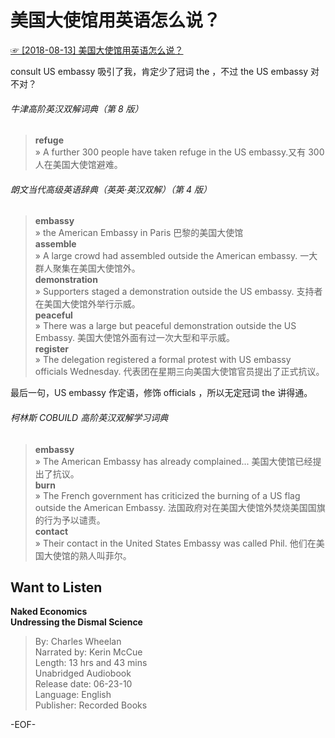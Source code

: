 # 美国大使馆用英语怎么说？  
[☞ [2018-08-13] 美国大使馆用英语怎么说？ ](https://mp.weixin.qq.com/s/mjtj0_pvi4XKwZnL0aBqfw)    
  
  
consult US embassy 吸引了我，肯定少了冠词 the ，不过 the US embassy 对不对？  
  
###### 牛津高阶英汉双解词典（第 8 版）  
>**refuge**  
» A further 300 people have taken refuge in the US embassy.又有 300 人在美国大使馆避难。  
  
###### 朗文当代高级英语辞典（英英·英汉双解）（第 4 版）    
>**embassy**  
» the American Embassy in Paris 巴黎的美国大使馆  
**assemble**  
» A large crowd had assembled outside the American embassy. 一大群人聚集在美国大使馆外。  
**demonstration**  
» Supporters staged a demonstration outside the US embassy. 支持者在美国大使馆外举行示威。  
**peaceful**  
» There was a large but peaceful demonstration outside the US Embassy. 美国大使馆外面有过一次大型和平示威。  
**register**  
» The delegation registered a formal protest with US embassy officials Wednesday. 代表团在星期三向美国大使馆官员提出了正式抗议。  
  
最后一句，US embassy 作定语，修饰 officials ，所以无定冠词 the 讲得通。  
  
###### 柯林斯 COBUILD 高阶英汉双解学习词典  
>**embassy**  
» The American Embassy has already complained... 美国大使馆已经提出了抗议。  
**burn**  
» The French government has criticized the burning of a US flag outside the American Embassy. 法国政府对在美国大使馆外焚烧美国国旗的行为予以谴责。  
**contact**  
» Their contact in the United States Embassy was called Phil. 他们在美国大使馆的熟人叫菲尔。  
  
## Want to Listen  
**Naked Economics  
Undressing the Dismal Science**  
>By: Charles Wheelan  
Narrated by: Kerin McCue  
Length: 13 hrs and 43 mins  
Unabridged Audiobook  
Release date: 06-23-10  
Language: English  
Publisher: Recorded Books  
  
-EOF-  
